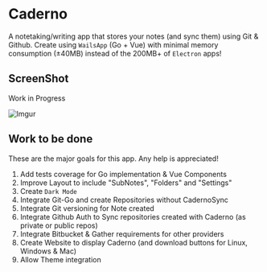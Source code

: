 # Caderno

A notetaking/writing app that stores your notes (and sync them) using Git & Github. 
Create using `WailsApp` (Go + Vue) with minimal memory consumption (±40MB) instead of the 200MB+ of `Electron` apps!

## ScreenShot

Work in Progress

![Imgur](https://i.imgur.com/xYf9tIo.png)


## Work to be done

These are the major goals for this app. Any help is appreciated! 

1. Add tests coverage for Go implementation & Vue Components
2. Improve Layout to include "SubNotes", "Folders" and "Settings"
3. Create `Dark Mode`
4. Integrate Git-Go and create Repositories without CadernoSync
5. Integrate Git versioning for Note created
6. Integrate Github Auth to Sync repositories created with Caderno (as private or public repos)
7. Integrate Bitbucket & Gather requirements for other providers
8. Create Website to display Caderno (and download buttons for Linux, Windows & Mac)
9. Allow Theme integration 
